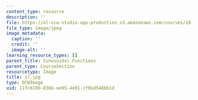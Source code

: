 ```yaml
---
content_type: resource
description: ''
file: https://ol-ocw-studio-app-production.s3.amazonaws.com/courses/18-03sc-differential-equations-fall-2011/11fc619b836bee954e01cf01d548bb1d_s7.jpg
file_type: image/jpeg
image_metadata:
  caption: ''
  credit: ''
  image-alt: ''
learning_resource_types: []
parent_title: Sinusoidal Functions
parent_type: CourseSection
resourcetype: Image
title: s7.jpg
type: OCWImage
uid: 11fc619b-836b-ee95-4e01-cf01d548bb1d
---
```

